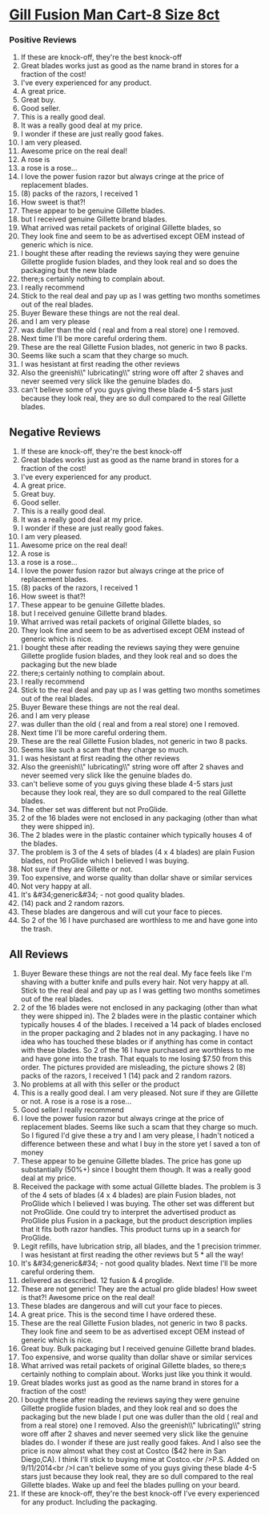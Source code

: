 # [Gill Fusion Man Cart-8 Size 8ct](https://products.checkmycream.com/products/Gill-Fusion-Man-Cart-8-Size-8ct.html)

### Positive Reviews

<ol>
      <li>If these are knock-off, they&#x27;re the best knock-off</li>
      <li>Great blades works just as good as the name brand in stores for a fraction of the cost!</li>
      <li>I&#x27;ve every experienced for any product.</li>
      <li>A great price.</li>
      <li>Great buy.</li>
      <li>Good seller.</li>
      <li>This is a really good deal.</li>
      <li>It was a really good deal at my price.</li>
      <li>I wonder if these are just really good fakes.</li>
      <li>I am very pleased.</li>
      <li>Awesome price on the real deal!</li>
      <li>A rose is</li>
      <li>a rose is a rose...</li>
      <li>I love the power fusion razor but always cringe at the price of replacement blades.  </li>
      <li>(8) packs of the razors, I received 1</li>
      <li>How sweet is that?!  </li>
      <li>These appear to be genuine Gillette blades.  </li>
      <li>but I received genuine Gillette brand blades.</li>
      <li>What arrived was retail packets of original Gillette blades, so</li>
      <li>They look fine and seem to be as advertised except OEM instead of generic which is nice.</li>
      <li>I bought these after reading the reviews saying they were genuine Gillette proglide fusion blades, and they look real and so does the packaging but the new blade</li>
      <li>there;s certainly nothing to complain about.</li>
      <li>I really recommend</li>
      <li>Stick to the real deal and pay up as I was getting two months sometimes out of the real blades.</li>
      <li>Buyer Beware these things are not the real deal.  </li>
      <li>and I am very please</li>
      <li>was duller than the old ( real and from a real store) one I removed.  </li>
      <li>Next time I&#x27;ll be more careful ordering them.</li>
      <li>These are the real Gillette Fusion blades, not generic in two 8 packs.  </li>
      <li>Seems like such a scam that they charge so much.  </li>
      <li>I was hesistant at first reading the other reviews</li>
      <li>Also the greenish\\&quot; lubricating\\&quot; string wore off after 2 shaves and never seemed very slick like the genuine blades do.  </li>
      <li>can&#x27;t believe some of you guys giving these blade 4-5 stars just because they look real, they are so dull compared to the real Gillette blades.  </li>
</ol>


<h2>Negative Reviews</h2>
<ol>
<li> If these are knock-off, they&#x27;re the best knock-off</li>
<li> Great blades works just as good as the name brand in stores for a fraction of the cost!</li>
<li> I&#x27;ve every experienced for any product.</li>
<li> A great price.</li>
<li> Great buy.</li>
<li> Good seller.</li>
<li> This is a really good deal.</li>
<li> It was a really good deal at my price.</li>
<li> I wonder if these are just really good fakes.</li>
<li> I am very pleased.</li>
<li> Awesome price on the real deal!</li>
<li> A rose is</li>
<li> a rose is a rose...</li>
<li> I love the power fusion razor but always cringe at the price of replacement blades.  </li>
<li> (8) packs of the razors, I received 1</li>
<li> How sweet is that?!  </li>
<li> These appear to be genuine Gillette blades.  </li>
<li> but I received genuine Gillette brand blades.</li>
<li> What arrived was retail packets of original Gillette blades, so</li>
<li> They look fine and seem to be as advertised except OEM instead of generic which is nice.</li>
<li> I bought these after reading the reviews saying they were genuine Gillette proglide fusion blades, and they look real and so does the packaging but the new blade</li>
<li> there;s certainly nothing to complain about.</li>
<li> I really recommend</li>
<li> Stick to the real deal and pay up as I was getting two months sometimes out of the real blades.</li>
<li> Buyer Beware these things are not the real deal.  </li>
<li> and I am very please</li>
<li> was duller than the old ( real and from a real store) one I removed.  </li>
<li> Next time I&#x27;ll be more careful ordering them.</li>
<li> These are the real Gillette Fusion blades, not generic in two 8 packs.  </li>
<li> Seems like such a scam that they charge so much.  </li>
<li> I was hesistant at first reading the other reviews</li>
<li> Also the greenish\\&quot; lubricating\\&quot; string wore off after 2 shaves and never seemed very slick like the genuine blades do.  </li>
<li> can&#x27;t believe some of you guys giving these blade 4-5 stars just because they look real, they are so dull compared to the real Gillette blades.  </li>
<li> The other set was different but not ProGlide.</li>
<li> 2 of the 16 blades were not enclosed in any packaging (other than what they were shipped in).</li>
<li> The 2 blades were in the plastic container which typically houses 4 of the blades.</li>
<li> The problem is 3 of the 4 sets of blades (4 x 4 blades) are plain Fusion blades, not ProGlide which I believed I was buying.</li>
<li> Not sure if they are Gillette or not.</li>
<li> Too expensive, and worse quality than dollar shave or similar services</li>
<li> Not very happy at all.  </li>
<li> It&#x27;s &amp;#34;generic&amp;#34; - not good quality blades.  </li>
<li> (14) pack and 2 random razors.</li>
<li> These blades are dangerous and will cut your face to pieces.</li>
<li> So 2 of the 16 I have purchased are worthless to me and have gone into the trash.</li>
</ol>

<h2>All Reviews</h2>

<ol>
    <li> Buyer Beware these things are not the real deal.  My face feels like I&#x27;m shaving with a butter knife and pulls every hair.  Not very happy at all.  Stick to the real deal and pay up as I was getting two months sometimes out of the real blades.</li>
    <li> 2 of the 16 blades were not enclosed in any packaging (other than what they were shipped in). The 2 blades were in the plastic container which typically houses 4 of the blades. I received a 14 pack of blades enclosed in the proper packaging and 2 blades not in any packaging. I have no idea who has touched these blades or if anything has come in contact with these blades. So 2 of the 16 I have purchased are worthless to me and have gone into the trash. That equals to me losing $7.50 from this order. The pictures provided are misleading, the picture shows 2 (8) packs of the razors, I received 1 (14) pack and 2 random razors.</li>
    <li> No problems at all with this seller or the product</li>
    <li> This is a really good deal. I am very pleased. Not sure if they are Gillette or not. A rose is a rose is a rose...</li>
    <li> Good seller.I really recommend</li>
    <li> I love the power fusion razor but always cringe at the price of replacement blades.  Seems like such a scam that they charge so much.  So I figured I&#x27;d give these a try and I am very please, I hadn&#x27;t noticed a difference between these and what I buy in the store yet I saved a ton of money</li>
    <li> These appear to be genuine Gillette blades.  The price has gone up substantially (50%+) since I bought them though.  It was a really good deal at my price.</li>
    <li> Received the package with some actual Gillette blades. The problem is 3 of the 4 sets of blades (4 x 4 blades) are plain Fusion blades, not ProGlide which I believed I was buying. The other set was different but not ProGlide. One could try to interpret the advertised product as ProGlide plus Fusion in a package, but the product description implies that it fits both razor handles. This product turns up in a search for ProGlide.</li>
    <li> Legit refills, have lubrication strip, all blades, and the 1 precision trimmer. I was hesistant at first reading the other reviews but 5 * all the way!</li>
    <li> It&#x27;s &amp;#34;generic&amp;#34; - not good quality blades.  Next time I&#x27;ll be more careful ordering them.</li>
    <li> delivered as described. 12  fusion &amp; 4 proglide.</li>
    <li> These are not generic!  They are the actual pro glide blades!  How sweet is that?!  Awesome price on the real deal!</li>
    <li> These blades are dangerous and will cut your face to pieces.</li>
    <li> A great price. This is the second time I have ordered these.</li>
    <li> These are the real Gillette Fusion blades, not generic in two 8 packs.  They look fine and seem to be as advertised except OEM instead of generic which is nice.</li>
    <li> Great buy. Bulk packaging but I received genuine Gillette brand blades.</li>
    <li> Too expensive, and worse quality than dollar shave or similar services</li>
    <li> What arrived was retail packets of original Gillette blades, so there;s certainly nothing to complain about. Works just like you think it would.</li>
    <li> Great blades works just as good as the name brand in stores for a fraction of the cost!</li>
    <li> I bought these after reading the reviews saying they were genuine Gillette proglide fusion blades, and they look real and so does the packaging but the new blade I put one was duller than the old ( real and from a real store) one I removed.  Also the greenish\\&quot; lubricating\\&quot; string wore off after 2 shaves and never seemed very slick like the genuine blades do.  I wonder if these are just really good fakes. And I also see the price is now almost what they cost at Costco ($42 here in San Diego,CA). I think I&#x27;ll stick to buying mine at Costco.&lt;br /&gt;P.S. Added on 9/11/2014&lt;br /&gt;I can&#x27;t believe some of you guys giving these blade 4-5 stars just because they look real, they are so dull compared to the real Gillette blades.  Wake up and feel the blades pulling on your beard.</li>
    <li> If these are knock-off, they&#x27;re the best knock-off I&#x27;ve every experienced for any product. Including the packaging.</li>
</ol>




